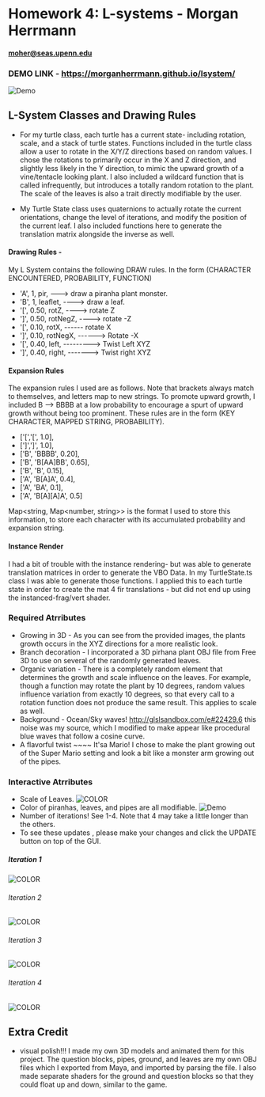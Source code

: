 # Homework 4: L-systems - Morgan Herrmann
#### moher@seas.upenn.edu
### DEMO LINK - https://morganherrmann.github.io/lsystem/

![Demo](Plant1.PNG)

## L-System Classes and Drawing Rules

- For my turtle class, each turtle has a current state- including rotation, scale, and a stack of turtle states. Functions included in the turtle class allow a user to rotate in the X/Y/Z directions based on random values.  I chose the rotations to primarily occur in the X and Z direction, and slightly less likely in the Y direction, to mimic the upward growth of a vine/tentacle looking plant. I also included a wildcard function that is called infrequently, but introduces a totally random rotation to the plant.  The scale of the leaves is also a trait directly modifiable by the user.

- My Turtle State class uses quaternions to actually rotate the current orientations, change the level of iterations, and modify the position of the current leaf.  I also included functions here to generate the translation matrix alongside the inverse as well.

#### Drawing Rules -  
My L System contains the following DRAW rules. In the form (CHARACTER ENCOUNTERED, PROBABILITY, FUNCTION)
 * 'A', 1, pir, ---> draw a piranha plant monster.
 * 'B', 1, leaflet, ----> draw a leaf.
 * '[', 0.50, rotZ, ----> rotate Z
 * ']', 0.50, rotNegZ, ----> rotate -Z
 * '[', 0.10, rotX, ------ rotate X
 * ']', 0.10, rotNegX, ------> Rotate -X
 * '[', 0.40, left, ---------> Twist Left XYZ
 *  ']', 0.40, right, -------> Twist right XYZ

#### Expansion Rules
The expansion rules I used are as follows.  Note that brackets always match to themselves, and letters map to new strings. To promote upward growth, I included B --> BBBB at a low probability to encourage a spurt of upward growth without being too prominent. These rules are in the form (KEY CHARACTER, MAPPED STRING, PROBABILITY).
* ['[','[', 1.0],
* [']',']', 1.0],
* ['B', 'BBBB', 0.20],
* ['B', 'B[AA]BB', 0.65],
* ['B', 'B', 0.15],
* ['A', 'B[A]A', 0.4],
* ['A', 'BA', 0.1],
* ['A', 'B[A][A]A', 0.5]

Map<string, Map<number, string>> is the format I used to store this information, to store each character with its accumulated probability and expansion string.


#### Instance Render
I had a bit of trouble with the instance rendering- but was able to generate translation matrices in order to generate the VBO Data.  In my TurtleState.ts class I was able to generate those functions. I applied this to each turtle state in order to create the mat 4 fir translations - but did not end up using the instanced-frag/vert shader.

### Required Atrributes 
  - Growing in 3D - As you can see from the provided images, the plants growth occurs in the XYZ directions for a more realistic look.
  - Branch decoration - I incorporated a 3D pirhana plant OBJ file from Free 3D to use on several of the randomly generated leaves.
  - Organic variation - There is a completely random element that determines the growth and scale influence on the leaves.  For example, though a function may rotate the plant by 10 degrees, random values influence variation from exactly 10 degrees, so that every call to a rotation function does not produce the same result.  This applies to scale as well.
  - Background - Ocean/Sky waves! http://glslsandbox.com/e#22429.6 this noise was my source, which I modified to make appear like procedural blue waves that follow a cosine curve.
  - A flavorful twist ~~~~ It'sa Mario! I chose to make the plant growing out of the Super Mario setting and look a bit like a monster arm growing out of the pipes.

### Interactive Atrributes
 - Scale of Leaves.
  ![COLOR](scale.PNG)
 - Color of piranhas, leaves, and pipes are all modifiable.
 ![Demo](Plant2.PNG)
 - Number of iterations! See 1-4. Note that 4 may take a little longer than the others.
  - To see these updates , please make your changes and click the UPDATE button on top of the GUI.
  
  ##### Iteration 1
  ![COLOR](iter1.PNG)
  ###### Iteration 2
  ![COLOR](iter2.PNG)
  ###### Iteration 3
  ![COLOR](iter3.PNG)
  ###### Iteration 4
  ![COLOR](iter4.PNG)

## Extra Credit
- visual polish!!!  I made my own 3D models and animated them for this project.  The question blocks, pipes, ground, and leaves are my own OBJ files which I exported from Maya, and imported by parsing the file.  I also made separate shaders for the ground and question blocks so that they could float up and down, similar to the game.
